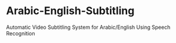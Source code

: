 # Arabic-English-Subtitling
Automatic Video Subtitling System for Arabic/English Using Speech Recognition 
